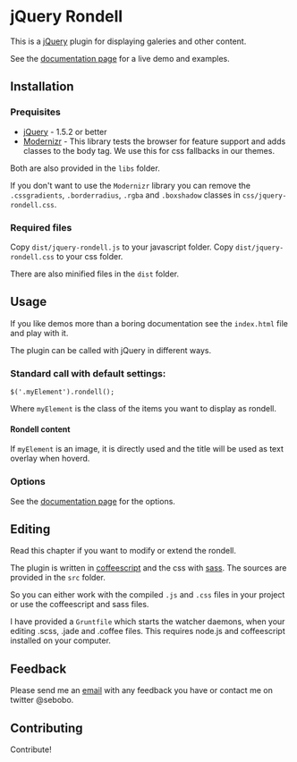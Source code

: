 jQuery Rondell
=============

This is a [jQuery](http://www.jquery.com) plugin for displaying galeries and other content.

See the [documentation page](http://sebobo.github.com/jquery.rondell/) for a live demo and examples.


Installation
------------

### Prequisites

 * [jQuery](http://www.jquery.com) - 1.5.2 or better
 * [Modernizr](http://www.modernizr.com) - This library tests the browser for feature support and adds classes to the body tag. We use this for css fallbacks in our themes.
 
Both are also provided in the `libs` folder. 

If you don't want to use the `Modernizr` library you can remove the `.cssgradients`, `.borderradius`, `.rgba` and `.boxshadow` classes in `css/jquery-rondell.css`.

### Required files

Copy `dist/jquery-rondell.js` to your javascript folder.
Copy `dist/jquery-rondell.css` to your css folder.

There are also minified files in the `dist` folder.

Usage
-----

If you like demos more than a boring documentation see the `index.html` file and play with it.

The plugin can be called with jQuery in different ways.
    
### Standard call with default settings:

    $('.myElement').rondell();
    
Where `myElement` is the class of the items you want to display as rondell.

#### Rondell content

If `myElement` is an image, it is directly used and the title will be used as text overlay when hoverd.

### Options

See the [documentation page](http://projects.sebastianhelzle.net/jquery.rondell/) for the options.

Editing
-------

Read this chapter if you want to modify or extend the rondell.

The plugin is written in [coffeescript](http://jashkenas.github.com/coffee-script/) and the css with [sass](http://sass-lang.com/).
The sources are provided in the `src` folder.  

So you can either work with the compiled `.js` and `.css` files in your project or use the coffeescript and sass files.

I have provided a `Gruntfile` which starts the watcher daemons, when your editing .scss, .jade and .coffee files.
This requires node.js and coffeescript installed on your computer.

Feedback
--------

Please send me an [email](sebastian@helzle.net) with any feedback you have or contact me on twitter @sebobo.

Contributing
------------

Contribute!
